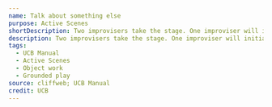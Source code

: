 ```yaml
---
name: Talk about something else
purpose: Active Scenes
shortDescription: Two improvisers take the stage. One improviser will initiate with some sort of physical activity that caP.
description: Two improvisers take the stage. One improviser will initiate with some sort of physical activity that caP. be done continuously throughout the scene (sorting mail, washing dishes, having dinner, playing golf, setting up a campsite, etc.).
tags:
  - UCB Manual
  - Active Scenes
  - Object work
  - Grounded play
source: cliffweb; UCB Manual
credit: UCB
---
```

